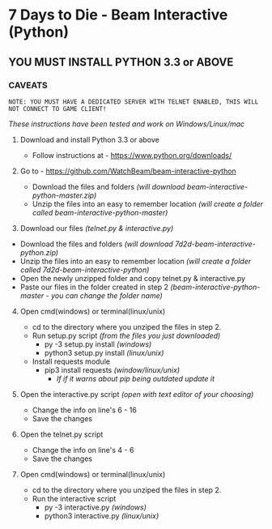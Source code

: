# 7 Days to Die - Beam Interactive (Python)
## YOU MUST INSTALL PYTHON 3.3 or ABOVE


### CAVEATS
    NOTE: YOU MUST HAVE A DEDICATED SERVER WITH TELNET ENABLED, THIS WILL NOT CONNECT TO GAME CLIENT!

_These instructions have been tested and work on Windows/Linux/mac_

1. Download and install Python 3.3 or above
   * Follow instructions at - https://www.python.org/downloads/

2. Go to - https://github.com/WatchBeam/beam-interactive-python
    * Download the files and folders _(will download beam-interactive-python-master.zip)_
    * Unzip the files into an easy to remember location _(will create a folder called beam-interactive-python-master)_

3. Download our files _(telnet.py & interactive.py)_
  * Download the files and folders _(will download 7d2d-beam-interactive-python.zip)_
  * Unzip the files into an easy to remember location _(will create a folder called 7d2d-beam-interactive-python)_
  * Open the newly unzipped folder and copy telnet.py & interactive.py
  * Paste our files in the folder created in step 2 _(beam-interactive-python-master - you can change the folder name)_

4. Open cmd(windows) or terminal(linux/unix)
   * cd to the directory where you unziped the files in step 2.
    * Run setup.py script _(from the files you just downloaded)_
        * py -3 setup.py install _(windows)_
        * python3 setup.py install _(linux/unix)_
    * Install requests module
         * pip3 install requests _(window/linux/unix)_
            * _If if it warns about pip being outdated update it_

5. Open the interactive.py script _(open with text editor of your choosing)_
   * Change the info on line's 6 - 16
   * Save the changes

6. Open the telnet.py script
   * Change the info on line's 4 - 6
   * Save the changes

7. Open cmd(windows) or terminal(linux/unix)
   * cd to the directory where you unziped the files in step 2.
   * Run the interactive script
      * py -3 interactive.py _(windows)_
      * python3 interactive.py _(linux/unix)_


